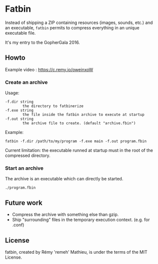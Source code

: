 # Fatbin

Instead of shipping a ZIP containing resources (images, sounds, etc.) and an executable, `fatbin` permits to compress everything in an unique executable file.

It's my entry to the GopherGala 2016.

## Howto

Example video : https://c.remy.io/oweinxoW

### Create an archive

Usage:

```
-f.dir string
        the directory to fatbinerize
-f.exe string
        the file inside the fatbin archive to execute at startup
-f.out string
        the archive file to create. (default "archive.fbin")
```

Example:

```
fatbin -f.dir /path/to/my/program -f.exe main -f.out program.fbin
```

Current limitation: the executable runned at startup must in the root of the compressed directory.

### Start an archive

The archive is an executable which can directly be started.

```
./program.fbin
```

## Future work

 * Compress the archive with something else than gzip.
 * Ship "surrounding" files in the temporary execution context. (e.g. for .conf)

## License

fatbin, created by Rémy 'remeh' Mathieu, is under the terms of the MIT License.
